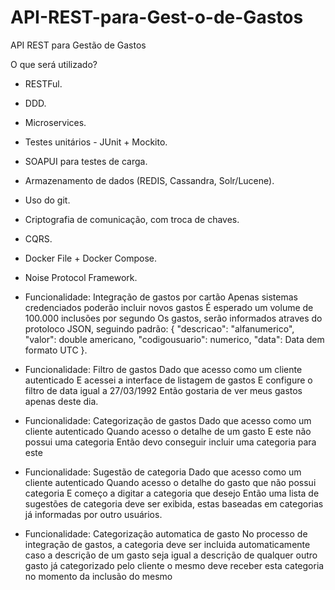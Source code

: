 # API-REST-para-Gest-o-de-Gastos
API REST para Gestão de Gastos

O que será utilizado?

* RESTFul.
* DDD.
* Microservices.
* Testes unitários - JUnit + Mockito.
* SOAPUI para testes de carga.
* Armazenamento de dados (REDIS, Cassandra, Solr/Lucene).
* Uso do git.
* Criptografia de comunicação, com troca de chaves.
* CQRS.
* Docker File + Docker Compose.
* Noise Protocol Framework.

* Funcionalidade: Integração de gastos por cartão
  Apenas sistemas credenciados poderão incluir novos gastos
  É esperado um volume de 100.000 inclusões por segundo
  Os gastos, serão informados atraves do protoloco JSON, seguindo padrão:
    { "descricao": "alfanumerico", "valor": double americano, "codigousuario": numerico, "data": Data dem formato UTC }.
    

* Funcionalidade: Filtro de gastos
  Dado que acesso como um cliente autenticado
  E acessei a interface de listagem de gastos
  E configure o filtro de data igual a 27/03/1992
  Então gostaria de ver meus gastos apenas deste dia.

* Funcionalidade: Categorização de gastos
  Dado que acesso como um cliente autenticado
  Quando acesso o detalhe de um gasto
  E este não possui uma categoria
  Então devo conseguir incluir uma categoria para este

* Funcionalidade: Sugestão de categoria
  Dado que acesso como um cliente autenticado
  Quando acesso o detalhe do gasto que não possui categoria
  E começo a digitar a categoria que desejo
  Então uma lista de sugestões de categoria deve ser exibida, estas baseadas em categorias já informadas por outro usuários.

* Funcionalidade: Categorização automatica de gasto
  No processo de integração de gastos, a categoria deve ser incluida automaticamente 
  caso a descrição de um gasto seja igual a descrição de qualquer outro gasto já categorizado pelo cliente
  o mesmo deve receber esta categoria no momento da inclusão do mesmo

